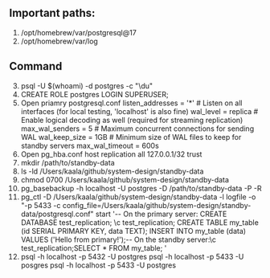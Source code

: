 ## Important paths:

1. /opt/homebrew/var/postgresql@17
2. /opt/homebrew/var/log

## Command

3. psql -U $(whoami) -d postgres -c "\du"
4. CREATE ROLE postgres LOGIN SUPERUSER;
5. Open priamry postgresql.conf
   listen_addresses = '\*' # Listen on all interfaces (for local testing, 'localhost' is also fine)
   wal_level = replica # Enable logical decoding as well (required for streaming replication)
   max_wal_senders = 5 # Maximum concurrent connections for sending WAL
   wal_keep_size = 1GB # Minimum size of WAL files to keep for standby servers
   max_wal_timeout = 600s
6. Open pg_hba.conf
   host replication all 127.0.0.1/32 trust
7. mkdir /path/to/standby-data
8. ls -ld /Users/kaala/github/system-design/standby-data
9. chmod 0700 /Users/kaala/github/system-design/standby-data
10. pg_basebackup -h localhost -U postgres -D /path/to/standby-data -P -R
11. pg_ctl -D /Users/kaala/github/system-design/standby-data -l logfile -o "-p 5433 -c config_file=/Users/kaala/github/system-design/standby-data/postgresql.conf" start
    '-- On the primary server:
    CREATE DATABASE test_replication;
    \c test_replication;
    CREATE TABLE my_table (id SERIAL PRIMARY KEY, data TEXT);
    INSERT INTO my_table (data) VALUES ('Hello from primary!');-- On the standby server:\c test_replication;SELECT \* FROM my_table; '
12. psql -h localhost -p 5432 -U postgres
    psql -h localhost -p 5433 -U posgres
    psql -h localhost -p 5433 -U postgres

